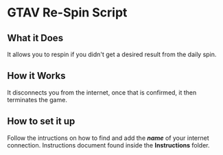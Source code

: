 # **GTAV Re-Spin Script**

## **What it Does**
It allows you to respin if you didn't get a desired result from the daily spin.

## **How it Works**
It disconnects you from the internet, once that is confirmed, it then terminates the game.

## **How to set it up**
Follow the intructions on how to find and add the ***name*** of your internet connection.
Instructions document found inside the **Instructions** folder.
